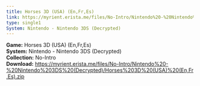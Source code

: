 ```yaml
---
title: Horses 3D (USA) (En,Fr,Es)
link: https://myrient.erista.me/files/No-Intro/Nintendo%20-%20Nintendo%203DS%20(Decrypted)/Horses%203D%20(USA)%20(En,Fr,Es).zip
type: single1
System: Nintendo - Nintendo 3DS (Decrypted)
---
```

<b>Game:</b> Horses 3D (USA) (En,Fr,Es)<br>
<b>System:</b> Nintendo - Nintendo 3DS (Decrypted)<br>
<b>Collection:</b> No-Intro<br>
<b>Download:</b> https://myrient.erista.me/files/No-Intro/Nintendo%20-%20Nintendo%203DS%20(Decrypted)/Horses%203D%20(USA)%20(En,Fr,Es).zip